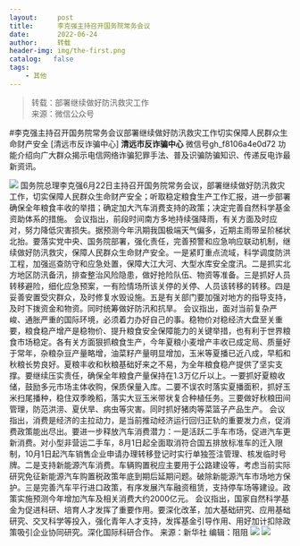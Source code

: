 ```yaml
---
layout:     post
title:      李克强主持召开国务院常务会议
date:       2022-06-24
author:     转载
header-img: img/the-first.png
catalog:   false
tags:
    - 其他
---
```


<blockquote><p>转载：部署继续做好防汛救灾工作<br>
来源：微信公众号</p></blockquote>

#李克强主持召开国务院常务会议部署继续做好防汛救灾工作切实保障人民群众生命财产安全
[清远市反诈骗中心]
**清远市反诈骗中心**
微信号gh_f8106a4e0d72
功能介绍向广大群众揭示电信网络诈骗犯罪手法、普及识骗防骗知识、传递反电诈最新资讯。

![]({{site.baseurl}}/postimg/3CxTSiafadcic5zyXUfbXLUClzlpaoknCpV4bErPg2kuuS97hoJJbNCtFOVZ9X0j5W26HDaregC5kibiaLGl8CPr9A.gif)
国务院总理李克强6月22日主持召开国务院常务会议，部署继续做好防汛救灾工作，切实保障人民群众生命财产安全；听取稳定粮食生产工作汇报，进一步部署确保全年粮食丰收的举措；确定加大汽车消费支持的政策；决定完善自然科学基金资助体系的措施。
会议指出，前段时间南方多地持续强降雨，有关方面及时应对，努力降低灾害损失。据预测今年汛期我国极端天气偏多，近期主雨带呈阶梯状北抬。要落实党中央、国务院部署，强化责任，完善预警和应急响应联动机制，继续做好防汛救灾，保障人民群众生命财产安全。一是紧盯重点流域，科学调度防洪工程，加强巡查防守和应急处置，保障大江大河、大型水库安全度汛。二是抓实北方地区防汛备汛，排查整治风险隐患，做好抢险队伍、物资等准备。三是抓好人员转移避险，细化应急预案，一有险情场所该关停的关停、人员该转移的转移。四是妥善安置受灾群众，及时修复水毁设施。五是有关部门要加强对地方的指导支持，及时下拨资金和物资。同时统筹做好防汛和抗旱。
会议指出，面对当前复杂严峻、通胀严重的国际环境，必须着力办好自己的事。稳物价对稳经济大盘至关重要，粮食稳产增产是稳物价、提升粮食安全保障能力的关键举措，也有利于世界粮食市场稳定。各有关方面狠抓粮食生产，今年夏粮小麦增产丰收已成定局、质量好于常年，杂粮杂豆产量略增，油菜籽产量明显增加，玉米等夏播已近八成，早稻和秋粮长势良好。夏粮丰收和秋粮基础好来之不易，为全年粮食稳产提供了坚实支撑。要继续压实责任，确保全年粮食产量保持在1.3万亿斤以上。一要抓好夏粮收储，鼓励多元市场主体收购，保质保量入库。二要不误农时落实夏播面积，抓好玉米扫尾播种，稳住双季晚稻，落实大豆玉米带状复合种植任务。三要做好秋粮田间管理，防范洪涝、夏伏旱、病虫等灾害。同时抓好猪肉等菜篮子产品生产。
会议指出，消费是经济的主拉动力，是当前推动经济运行回归正轨的重要发力点，促消费政策能出尽出。要进一步释放汽车消费潜力：一是活跃二手车市场，促进汽车更新消费。对小型非营运二手车，8月1日起全面取消符合国五排放标准车的迁入限制，10月1日起汽车销售企业申请办理转移登记时实行单独签注管理、核发临时号牌。二是支持新能源汽车消费。车辆购置税应主要用于公路建设等，考虑当前实际研究免征新能源汽车购置税政策年底到期后延期问题。破除新能源汽车市场地方保护。三是完善汽车平行进口政策，有序发展汽车融资租赁，支持停车场等建设。政策实施预测今年增加汽车及相关消费大约2000亿元。
会议指出，国家自然科学基金为促进科研、培育人才发挥了重要作用。要深化改革，加大基础研究、应用基础研究、交叉科学等投入，强化青年人才支持，发挥基金引导作用、用好加计扣除政策吸引企业协同研究。深化国际科研合作。
来源：新华社
编辑：阻阻
![]({{site.baseurl}}/postimg/SUycX2yckdJ5YVVCpDYl0c5CbMTO3KgBTesbSxe5zKHlm2GQsTWAFTgswCXscN6Y9vuJHFcE77orSK7ClzYOdg.jpeg)
![]({{site.baseurl}}/postimg/3CxTSiafadcic5zyXUfbXLUClzlpaoknCpErldQhhamfG7KH1qHGrr3icT9iaAoE1B4noSO7EewO2k8fys5pMuaoog.gif)
